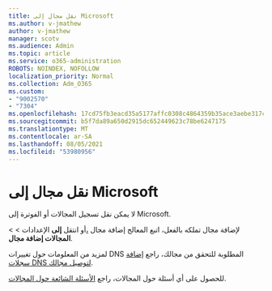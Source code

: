 ```yaml
---
title: نقل مجال إلى Microsoft
ms.author: v-jmathew
author: v-jmathew
manager: scotv
ms.audience: Admin
ms.topic: article
ms.service: o365-administration
ROBOTS: NOINDEX, NOFOLLOW
localization_priority: Normal
ms.collection: Adm_O365
ms.custom:
- "9002570"
- "7304"
ms.openlocfilehash: 17cd75fb3eacd35a5177affc0308c4864359b35ace3aebe317c0c126092b6bba
ms.sourcegitcommit: b5f7da89a650d2915dc652449623c78be6247175
ms.translationtype: MT
ms.contentlocale: ar-SA
ms.lasthandoff: 08/05/2021
ms.locfileid: "53980956"
---
```

# <a name="transfer-a-domain-to-microsoft"></a>نقل مجال إلى Microsoft

لا يمكن نقل تسجيل المجالات أو الفوترة إلى Microsoft.

لإضافة مجال تملكه بالفعل، اتبع المعالج إضافة مجال [،](https://admin.microsoft.com/Adminportal/Domains/Wizard)أو انتقل **إلى** الإعدادات  >    >  **المجالات إضافة مجال**.

لمزيد من المعلومات حول تغييرات DNS المطلوبة للتحقق من مجالك، راجع [إضافة سجلات DNS لتوصيل مجالك](https://docs.microsoft.com/microsoft-365/admin/get-help-with-domains/create-dns-records-at-any-dns-hosting-provider).

للحصول على أي أسئلة حول المجالات، راجع [الأسئلة الشائعة حول المجالات](https://docs.microsoft.com/microsoft-365/admin/setup/domains-faq).
